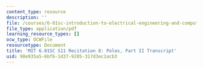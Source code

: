 ```yaml
---
content_type: resource
description: ''
file: /courses/6-01sc-introduction-to-electrical-engineering-and-computer-science-i-spring-2011/98e935a56bf61d379205317d3ec1acb3_MIT6_01SC_rec8_300k.pdf
file_type: application/pdf
learning_resource_types: []
ocw_type: OCWFile
resourcetype: Document
title: 'MIT 6.01SC S11 Recitation 8: Poles, Part II Transcript'
uid: 98e935a5-6bf6-1d37-9205-317d3ec1acb3
---
```

